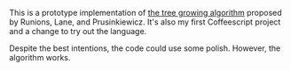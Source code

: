 This is a prototype implementation of [the tree growing algorithm](http://algorithmicbotany.org/papers/colonization.egwnp2007.html) proposed by Runions, Lane, and Prusinkiewicz. It's also my first Coffeescript project and a change to try out the language.

Despite the best intentions, the code could use some polish. However, the algorithm works.
